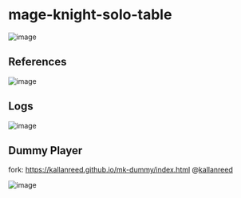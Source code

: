 # mage-knight-solo-table

![image](https://github.com/user-attachments/assets/e7e8651e-97b1-4b62-bb6a-82c75d474746)

## References
![image](https://github.com/user-attachments/assets/d4252a5c-92f8-45ad-8ce3-195ba3b3b668)

## Logs
![image](https://github.com/user-attachments/assets/680feba6-1d4a-4429-813e-66389e16307a)

## Dummy Player
fork: https://kallanreed.github.io/mk-dummy/index.html @[kallanreed](https://github.com/kallanreed/kallanreed.github.io)

![image](https://github.com/user-attachments/assets/7716f862-f8f6-40c0-9870-3df0d3feb98f)


